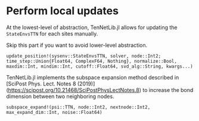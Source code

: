 # Perform local updates

At the lowest-level of abstraction, TenNetLib.jl allows for updating the `StateEnvsTTN` for each sites manually.

Skip this part if you want to avoid lower-level abstraction.

```@docs
update_position!(sysenv::StateEnvsTTN, solver, node::Int2; time_step::Union{Float64, ComplexF64, Nothing}, normalize::Bool, maxdim::Int, mindim::Int, cutoff::Float64, svd_alg::String, kwargs...)
```

TenNetLib.jl implements the subspace expansion method described in
[SciPost Phys. Lect. Notes 8 (2019)] (https://scipost.org/10.21468/SciPostPhysLectNotes.8) to increase the bond dimension between two neighboring nodes.

```@docs
subspace_expand!(psi::TTN, node::Int2, nextnode::Int2, max_expand_dim::Int, noise::Float64)
```